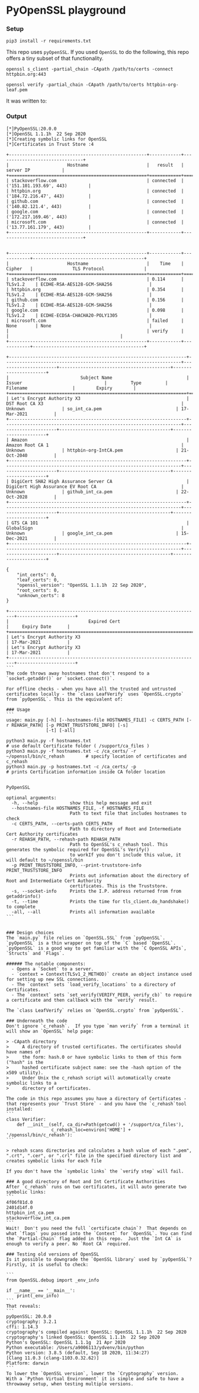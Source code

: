 # PyOpenSSL playground
### Setup
`pip3 install -r requirements.txt`

This repo uses `pyOpenSSL`.  If you used `OpenSSL` to do the following, this repo offers a tiny subset of that functionality.
```
openssl s_client -partial_chain -CApath /path/to/certs -connect httpbin.org:443

openssl verify -partial_chain -CApath /path/to/certs httpbin-org-leaf.pem
```
It was written to:

### Output
```
[*]PyOpenSSL:20.0.0	
[*]OpenSSL 1.1.1h  22 Sep 2020
[*]Creating symbolic links for OpenSSL
[*]Certificates in Trust Store :4

+----------------------------------------------------+------------+--------------------------------+
|                      Hostname                      |   result   |           server IP            |
+====================================================+============+================================+
| stackoverflow.com                                  | connected  | ('151.101.193.69', 443)        |
| httpbin.org                                        | connected  | ('184.72.216.47', 443)         |
| github.com                                         | connected  | ('140.82.121.4', 443)          |
| google.com                                         | connected  | ('172.217.169.46', 443)        |
| microsoft.com                                      | connected  | ('13.77.161.179', 443)         |
+----------------------------------------------------+------------+--------------------------------+


+----------------------------------------------------+------------+------------+------------------------------------------+
|                      Hostname                      |    Time    |   Cipher   |               TLS Protocol               |
+====================================================+============+============+==========================================+
| stackoverflow.com                                  | 0.114      | TLSv1.2    | ECDHE-RSA-AES128-GCM-SHA256              |
| httpbin.org                                        | 0.354      | TLSv1.2    | ECDHE-RSA-AES128-GCM-SHA256              |
| github.com                                         | 0.156      | TLSv1.2    | ECDHE-RSA-AES128-GCM-SHA256              |
| google.com                                         | 0.098      | TLSv1.2    | ECDHE-ECDSA-CHACHA20-POLY1305            |
| microsoft.com                                      | failed     | None       | None                                     |
|                                                    | verify     |            |                                          |
+----------------------------------------------------+------------+------------+------------------------------------------+

```

``````
+-------------------------------------------------------------------+-------------------------------------------------------------------+----------------------+------------------------------------------+----------------------+
|                           Subject Name                            |                              Issuer                               |         Type         |                 Filename                 |        Expiry        |
+===================================================================+===================================================================+======================+==========================================+======================+
| Let's Encrypt Authority X3                                        | DST Root CA X3                                                    | Unknown              | so_int_ca.pem                            | 17-Mar-2021          |
+-------------------------------------------------------------------+-------------------------------------------------------------------+----------------------+------------------------------------------+----------------------+
| Amazon                                                            | Amazon Root CA 1                                                  | Unknown              | httpbin-org-IntCA.pem                    | 21-Oct-2040          |
+-------------------------------------------------------------------+-------------------------------------------------------------------+----------------------+------------------------------------------+----------------------+
| DigiCert SHA2 High Assurance Server CA                            | DigiCert High Assurance EV Root CA                                | Unknown              | github_int_ca.pem                        | 22-Oct-2028          |
+-------------------------------------------------------------------+-------------------------------------------------------------------+----------------------+------------------------------------------+----------------------+
| GTS CA 1O1                                                        | GlobalSign                                                        | Unknown              | google_int_ca.pem                        | 15-Dec-2021          |
+-------------------------------------------------------------------+-------------------------------------------------------------------+----------------------+------------------------------------------+----------------------+

{
    "int_certs": 0,
    "leaf_certs": 0,
    "openssl_version": "OpenSSL 1.1.1h  22 Sep 2020",
    "root_certs": 0,
    "unknown_certs": 8
}

+------------------------------------------------------------------------+----------------------+
|                              Expired Cert                              |     Expiry Date      |
+========================================================================+======================+
| Let's Encrypt Authority X3                                             | 17-Mar-2021          |
| Let's Encrypt Authority X3                                             | 17-Mar-2021          |
+------------------------------------------------------------------------+----------------------+
```
The code throws away hostnames that don't respond to a `socket.getaddr()` or `socket.connect()`.

For offline checks - when you have all the trusted and untrusted certificates locally - the `class LeafVerify` uses `OpenSSL.crypto` from `pyOpenSSL`. This is the equivalent of:

### Usage
```
usage: main.py [-h] [--hostnames-file HOSTNAMES_FILE] -c CERTS_PATH [-r REHASH_PATH] [-p PRINT_TRUSTSTORE_INFO] [-s]
               [-t] [-all]
               
python3 main.py -f hostnames.txt                                                # use default Certificate folder ( /support/ca_files )
python3 main.py -f hostnames.txt -c /ca_certs/ -r ~/openssl/bin/c_rehash        # specify location of certificates and c_rehash
python3 main.py -p hostnames.txt -c /ca_certs/ -p                               # prints Certification information inside CA folder location 


PyOpenSSL

optional arguments:
  -h, --help            show this help message and exit
  --hostnames-file HOSTNAMES_FILE, -f HOSTNAMES_FILE
                        Path to text file that includes hostnames to check
  -c CERTS_PATH, --certs-path CERTS_PATH
                        Path to directory of Root and Intermediate Cert Authority certificates
  -r REHASH_PATH, --rehash-path REHASH_PATH
                        Path to OpenSSL's c_rehash tool. This generates the symbolic required for OpenSSL's Verify()
                        to workIf you don't include this value, it will default to ~/openssl/bin
  -p PRINT_TRUSTSTORE_INFO, --print-truststore-info PRINT_TRUSTSTORE_INFO
                        Prints out information about the directory of Root and Intermediate Cert Authority
                        certificates. This is the Truststore.
  -s, --socket-info     Prints the I.P. address returned from from getaddrinfo()
  -t, --time            Prints the time for tls_client.do_handshake() to complete
  -all, --all           Prints all information available
```


### Design choices
The `main.py` file relies on `OpenSSL.SSL` from `pyOpenSSL`.  `pyOpenSSL` is a thin wrapper on top of the `C` based `OpenSSL`.  `pyOpenSSL` is a good way to get familiar with the `C OpenSSL APIs`, `Structs` and `Flags`.  

###### The notable components:
  - Opens a `Socket` to a server.
  - `context = Context(TLSv1_2_METHOD)` create an object instance used for setting up new SSL connections.
  - The `context` sets `load_verify_locations` to a directory of Certificates.
  - The `context` sets `set_verify(VERIFY_PEER, verify_cb)` to require a certificate and then callback with the `verify` result.

The `class LeafVerify` relies on `OpenSSL.crypto` from `pyOpenSSL`.

### Underneath the code
Don't ignore `c_rehash`.  If you type `man verify` from a terminal it will show an `OpenSSL` help page:

> -CApath directory
>     A directory of trusted certificates. The certificates should have names of
>     the form: hash.0 or have symbolic links to them of this form ("hash" is the
>     hashed certificate subject name: see the -hash option of the x509 utility).
>     Under Unix the c_rehash script will automatically create symbolic links to a
>     directory of certificates.

The code in this repo assumes you have a directory of Certificates - that represents your `Trust Store` - and you have the `c_rehash`tool installed:
```
class Verifier:
    def __init__(self, ca_dir=Path(getcwd() + '/support/ca_files'),
                 c_rehash_loc=environ['HOME'] + '/openssl/bin/c_rehash'):
```              

> rehash scans directories and calculates a hash value of each ".pem", ".crt", ".cer", or ".crl" file in the specified directory list and creates symbolic links for each file

If you don't have the `symbolic links` the `verify step` will fail.

### A good directory of Root and Int Certificate Authorities
After `c_rehash` runs on two certificates, it will auto generate two symbolic links:
```
4f06f81d.0
2401d14f.0
httpbin_int_ca.pem
stackoverflow_int_ca.pem
```
Wait!  Don't you need the full `certificate chain`?  That depends on what `flags` you passed into the `Context` for `OpenSSL`. You can find the `Partial-Chain` flag added in this repo.  Just the `Int CA` is enough to verify a peer. No `Root CA` required.

### Testing old versions of OpenSSL
Is it possible to downgrade the `OpenSSL library` used by `pyOpenSSL`?  Firstly, it is useful to check:

```
from OpenSSL.debug import _env_info

if __name__ == '__main__':
    print(_env_info)
```
That reveals:
```
pyOpenSSL: 20.0.0
cryptography: 3.2.1
cffi: 1.14.3
cryptography's compiled against OpenSSL: OpenSSL 1.1.1h  22 Sep 2020
cryptography's linked OpenSSL: OpenSSL 1.1.1h  22 Sep 2020
Python's OpenSSL: OpenSSL 1.1.1g  21 Apr 2020
Python executable: /Users/a9006113/ydvenv/bin/python
Python version: 3.8.5 (default, Sep 18 2020, 11:34:27) 
[Clang 11.0.3 (clang-1103.0.32.62)]
Platform: darwin
```
To lower the `OpenSSL version`, lower the `Cryptography` version.  With a `Python Virtual Environment` it is simple and safe to have a throwaway setup, when testing multiple versions.